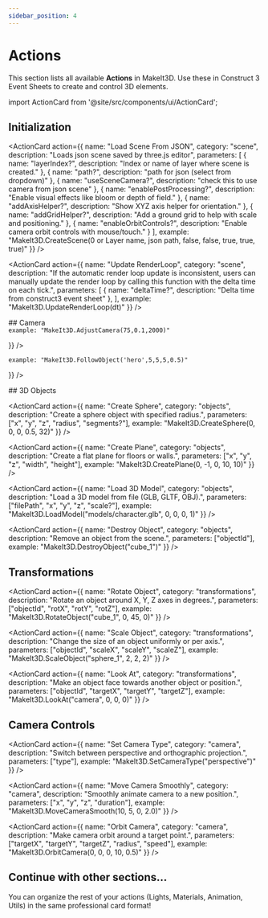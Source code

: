 ```yaml
---
sidebar_position: 4
---
```


# Actions

This section lists all available **Actions** in MakeIt3D. Use these in Construct 3 Event Sheets to create and control 3D elements.

import ActionCard from '@site/src/components/ui/ActionCard';

## Initialization

<div className="actionsGrid">
  <ActionCard 
  action={{
    name: "Create Scene",
    category: "scene",
    description: "Initialize a new 3D scene with optional helpers and controls.",
    parameters: [
      { name: "layerIndex?", description: "Index or name of layer where scene is created." },
      { name: "addRoomLighting?", description: "Add basic ambient lighting to the scene." },
      { name: "enablePostProcessing?", description: "Enable visual effects like bloom or depth of field." },
      { name: "addAxisHelper?", description: "Show XYZ axis helper for orientation." },
      { name: "addGridHelper?", description: "Add a ground grid to help with scale and positioning." },
      { name: "enableOrbitControls?", description: "Enable camera orbit controls with mouse/touch." }
    ],
    example: "MakeIt3D.CreateScene(0 or Layer name, true, false, true, true, true)"
  }}
/>

  
  <ActionCard 
    action={{
      name: "Load Scene From JSON",
      category: "scene",
      description: "Loads json scene saved by three.js editor",
       parameters: [
      { name: "layerIndex?", description: "Index or name of layer where scene is created." },
      { name: "path?", description: "path for json (select from dropdown)" },
      { name: "useSceneCamera?", description: "check this to use camera from json scene" },
      { name: "enablePostProcessing?", description: "Enable visual effects like bloom or depth of field." },
      { name: "addAxisHelper?", description: "Show XYZ axis helper for orientation." },
      { name: "addGridHelper?", description: "Add a ground grid to help with scale and positioning." },
      { name: "enableOrbitControls?", description: "Enable camera orbit controls with mouse/touch." }
    ],
      example: "MakeIt3D.CreateScene(0 or Layer name, json path, false, false, true, true, true)"
    }}
  />
  
  <ActionCard 
    action={{
      name: "Update RenderLoop",
      category: "scene",
      description: "If the automatic render loop update is inconsistent, users can manually update the render loop by calling this function with the delta time on each tick.",
       parameters: [
      { name: "deltaTime?", description: "Delta time from construct3 event sheet" },
    ],
      example: "MakeIt3D.UpdateRenderLoop(dt)"
    }}
  />
</div>
## Camera

<div className="actionsGrid">
  <ActionCard 
  action={{
    name: "Adjust Camera Properties",
    category: "camera",
    description: "Use this to adjust camera properties such as field of view (FOV), near clip, and far clip planes.",
parameters: [
  { name: "Field Of View", description: "Field of view angle for the camera, in degrees." },
  { name: "Near Clip", description: "The closest distance at which the camera will render objects." },
  { name: "Far Clip", description: "The farthest distance at which the camera will render objects." }
],

    example: "MakeIt3D.AdjustCamera(75,0.1,2000)"
  }}
/>
</div>
<div className="actionsGrid">
  <ActionCard 
  action={{
    name: "Follow Object",
    category: "camera",
    description: "Follow the object with the given ID, maintaining a specified offset and smoothing the movement using a lerp factor.",
parameters: [
  { name: "Object Id", description: "The ID of the object to follow." },
  { name: "Offset X", description: "Camera offset along the X-axis." },
  { name: "Offset Y", description: "Camera offset along the Y-axis." },
  { name: "Offset Z", description: "Camera offset along the Z-axis." },
  { name: "Lerp Factor", description: "Smoothing factor for the camera movement. A value between 0 and 1." }
]
,

    example: "MakeIt3D.FollowObject('hero',5,5,5,0.5)"
  }}
/>
</div>
## 3D Objects

<div className="actionsGrid">
  <ActionCard 
    action={{
      name: "Create Cube",
      category: "objects",
      description: "Create a cube object at the specified position.",
      parameters: ["x", "y", "z", "width", "height", "depth"],
      example: "MakeIt3D.CreateCube(0, 0, 0, 1, 1, 1)"
    }}
  />
  
  <ActionCard 
    action={{
      name: "Create Sphere", 
      category: "objects",
      description: "Create a sphere object with specified radius.",
      parameters: ["x", "y", "z", "radius", "segments?"],
      example: "MakeIt3D.CreateSphere(0, 0, 0, 0.5, 32)"
    }}
  />
  
  <ActionCard 
    action={{
      name: "Create Plane",
      category: "objects", 
      description: "Create a flat plane for floors or walls.",
      parameters: ["x", "y", "z", "width", "height"],
      example: "MakeIt3D.CreatePlane(0, -1, 0, 10, 10)"
    }}
  />
  
  <ActionCard 
    action={{
      name: "Load 3D Model",
      category: "objects",
      description: "Load a 3D model from file (GLB, GLTF, OBJ).",
      parameters: ["filePath", "x", "y", "z", "scale?"],
      example: "MakeIt3D.LoadModel(\"models/character.glb\", 0, 0, 0, 1)"
    }}
  />
  
  <ActionCard 
    action={{
      name: "Destroy Object",
      category: "objects",
      description: "Remove an object from the scene.",
      parameters: ["objectId"],
      example: "MakeIt3D.DestroyObject(\"cube_1\")"
    }}
  />
</div>

## Transformations

<div className="actionsGrid">
  <ActionCard 
    action={{
      name: "Set Position",
      category: "transformations",
      description: "Move an object to a specific world position.",
      parameters: ["objectId", "x", "y", "z"],
      example: "MakeIt3D.SetPosition(\"cube_1\", 5, 0, 0)"
    }}
  />
  
  <ActionCard 
    action={{
      name: "Rotate Object",
      category: "transformations",
      description: "Rotate an object around X, Y, Z axes in degrees.",
      parameters: ["objectId", "rotX", "rotY", "rotZ"],
      example: "MakeIt3D.RotateObject(\"cube_1\", 0, 45, 0)"
    }}
  />
  
  <ActionCard 
    action={{
      name: "Scale Object", 
      category: "transformations",
      description: "Change the size of an object uniformly or per axis.",
      parameters: ["objectId", "scaleX", "scaleY", "scaleZ"],
      example: "MakeIt3D.ScaleObject(\"sphere_1\", 2, 2, 2)"
    }}
  />
  
  <ActionCard 
    action={{
      name: "Look At",
      category: "transformations",
      description: "Make an object face towards another object or position.",
      parameters: ["objectId", "targetX", "targetY", "targetZ"],
      example: "MakeIt3D.LookAt(\"camera\", 0, 0, 0)"
    }}
  />
</div>

## Camera Controls

<div className="actionsGrid">
  <ActionCard 
    action={{
      name: "Set Camera Position",
      category: "camera",
      description: "Position the camera at specific coordinates.",
      parameters: ["x", "y", "z"],
      example: "MakeIt3D.SetCameraPosition(0, 5, 10)"
    }}
  />
  
  <ActionCard 
    action={{
      name: "Set Camera Type",
      category: "camera",
      description: "Switch between perspective and orthographic projection.",
      parameters: ["type"],
      example: "MakeIt3D.SetCameraType(\"perspective\")"
    }}
  />
  
  <ActionCard 
    action={{
      name: "Move Camera Smoothly",
      category: "camera",
      description: "Smoothly animate camera to a new position.",
      parameters: ["x", "y", "z", "duration"],
      example: "MakeIt3D.MoveCameraSmooth(10, 5, 0, 2.0)"
    }}
  />
  
  <ActionCard 
    action={{
      name: "Orbit Camera",
      category: "camera",
      description: "Make camera orbit around a target point.",
      parameters: ["targetX", "targetY", "targetZ", "radius", "speed"],
      example: "MakeIt3D.OrbitCamera(0, 0, 0, 10, 0.5)"
    }}
  />
</div>

## Continue with other sections...

You can organize the rest of your actions (Lights, Materials, Animation, Utils) in the same professional card format!